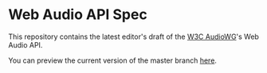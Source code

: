 # Web Audio API Spec

This repository contains the latest editor's draft of the [W3C AudioWG](http://www.w3.org/2011/audio/)'s Web Audio API.

You can preview the current version of the master branch [here](http://webaudio.github.com/web-audio-api/).

